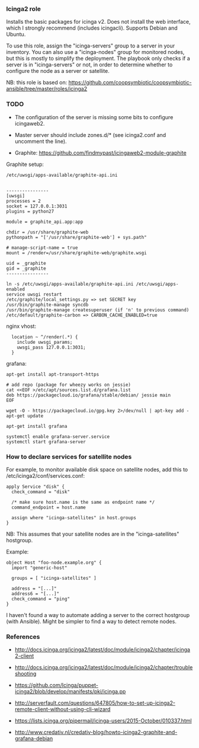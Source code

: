 ### Icinga2 role

Installs the basic packages for icinga v2. Does not install the web interface,
which I strongly recommend (includes icingacli). Supports Debian and Ubuntu.

To use this role, assign the "icinga-servers" group to a server in your inventory.
You can also use a "icinga-nodes" group for monitored nodes, but this is mostly to
simplify the deployment. The playbook only checks if a server is in "icinga-servers"
or not, in order to determine whether to configure the node as a server or satellite.

NB: this role is based on:
https://github.com/coopsymbiotic/coopsymbiotic-ansible/tree/master/roles/icinga2

### TODO

* The configuration of the server is missing some bits to configure icingaweb2.

* Master server should include zones.d/* (see icinga2.conf and uncomment the line).

* Graphite: https://github.com/findmypast/icingaweb2-module-graphite

Graphite setup:

```
/etc/uwsgi/apps-available/graphite-api.ini


----------------
[uwsgi]
processes = 2
socket = 127.0.0.1:3031
plugins = python27

module = graphite_api.app:app

chdir = /usr/share/graphite-web
pythonpath = "['/usr/share/graphite-web'] + sys.path"

# manage-script-name = true
mount = /render=/usr/share/graphite-web/graphite.wsgi

uid = _graphite
gid = _graphite
----------------

ln -s /etc/uwsgi/apps-available/graphite-api.ini /etc/uwsgi/apps-enabled
service uwsgi restart
/etc/graphite/local_settings.py => set SECRET key
/usr/bin/graphite-manage syncdb
/usr/bin/graphite-manage createsuperuser (if 'n' to previous command)
/etc/default/graphite-carbon => CARBON_CACHE_ENABLED=true
```

nginx vhost:

```
  location ~ ^/render(.*) {
    include uwsgi_params;
    uwsgi_pass 127.0.0.1:3031;
  }
```

grafana:

```
apt-get install apt-transport-https

# add repo (package for wheezy works on jessie)
cat <<EOF >/etc/apt/sources.list.d/grafana.list
deb https://packagecloud.io/grafana/stable/debian/ jessie main
EOF

wget -O - https://packagecloud.io/gpg.key 2>/dev/null | apt-key add - 
apt-get update

apt-get install grafana

systemctl enable grafana-server.service
systemctl start grafana-server
```

### How to declare services for satellite nodes

For example, to monitor available disk space on satellite nodes, add this to /etc/icinga2/conf/services.conf:

```
apply Service "disk" {
  check_command = "disk"

  /* make sure host.name is the same as endpoint name */
  command_endpoint = host.name

  assign where "icinga-satellites" in host.groups
}
```

NB: This assumes that your satellite nodes are in the "icinga-satellites" hostgroup.

Example:

```
object Host "foo-node.example.org" {
  import "generic-host"

  groups = [ "icinga-satellites" ]

  address = "[...]"
  address6 = "[...]"
  check_command = "ping"
}
```

I haven't found a way to automate adding a server to the correct hostgroup (with Ansible). Might be simpler to find a way to detect remote nodes.

### References

* http://docs.icinga.org/icinga2/latest/doc/module/icinga2/chapter/icinga2-client

* http://docs.icinga.org/icinga2/latest/doc/module/icinga2/chapter/troubleshooting

* https://github.com/Icinga/puppet-icinga2/blob/develop/manifests/pki/icinga.pp

* http://serverfault.com/questions/647805/how-to-set-up-icinga2-remote-client-without-using-cli-wizard

* https://lists.icinga.org/pipermail/icinga-users/2015-October/010337.html

* http://www.credativ.nl/credativ-blog/howto-icinga2-graphite-and-grafana-debian
